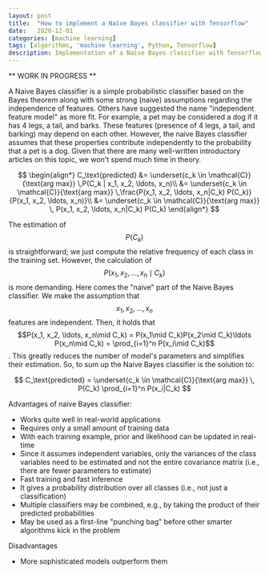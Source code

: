 ```yaml
---
layout: post
title:  "How to implement a Naive Bayes classifier with Tensorflow"
date:   2020-12-01
categories: [machine learning]
tags: [algorithms, 'machine learning', Python, Tensorflow]
description: Implementation of a Naive Bayes classifier with Tensorflow's trainable distributions for the iris dataset
---
```


** WORK IN PROGRESS **

A Naive Bayes classifier is a simple probabilistic classifier based on the Bayes theorem along with some strong (naive) assumptions regarding the independence of features. Others have suggested the name "independent feature model" as more fit. For example, a pet may be considered a dog if it has 4 legs, a tail, and barks. These features (presence of 4 legs, a tail, and barking) may depend on each other. However, the naive Bayes classifier assumes that these properties contribute independently to the probability that a pet is a dog. Given that there are many well-written introductory articles on this topic, we won't spend much time in theory.

$$
\begin{align*}
C_\text{predicted} &= \underset{c_k \in \mathcal{C}}{\text{arg max}} \,P(C_k | x_1, x_2, \ldots, x_n)\\
&= \underset{c_k \in \mathcal{C}}{\text{arg max}} \,\frac{P(x_1, x_2, \ldots, x_n|C_k) P(C_k)}{P(x_1, x_2, \ldots, x_n)}\\
&= \underset{c_k \in \mathcal{C}}{\text{arg max}} \, P(x_1, x_2, \ldots, x_n|C_k) P(C_k)
\end{align*}
$$

The estimation of $$P(C_k)$$ is straightforward; we just compute the relative frequency of each class in the training set. However, the calculation of $$P(x_1, x_2, \ldots, x_n\mid C_k)$$ is more demanding. Here comes the "naive" part of the Naive Bayes classifier. We make the assumption that $$x_1, x_2, \ldots, x_n$$ features are independent. Then, it holds that $$P(x_1, x_2, \ldots, x_n\mid C_k) = P(x_1\mid C_k)P(x_2\mid C_k)\ldots P(x_n\mid C_k) = \prod_{i=1}^n P(x_i\mid C_k)$$. This greatly reduces the number of model's parameters and simplifies their estimation. So, to sum up the Naive Bayes classifier is the solution to:

$$
C_\text{predicted} = \underset{c_k \in \mathcal{C}}{\text{arg max}} \, P(C_k) \prod_{i=1}^n P(x_i|C_k)
$$

Advantages of naive Bayes classifier:
* Works quite well in real-world applications
* Requires only a small amount of training data
* With each training example, prior and likelihood can be updated in real-time
* Since it assumes independent variables, only the variances of the class variables need to be estimated and not the entire covariance matrix (i.e., there are fewer parameters to estimate)
* Fast training and fast inference
* It gives a probability distribution over all classes (i.e., not just a classification)
* Multiple classifiers may be combined, e.g., by taking the product of their predicted probabilities
* May be used as a first-line "punching bag" before other smarter algorithms kick in the problem

Disadvantages
* More sophisticated models outperform them

